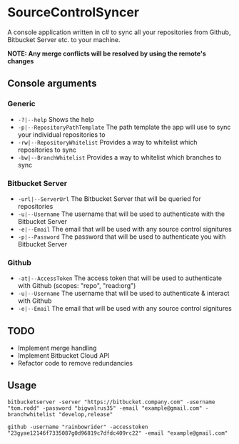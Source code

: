 # SourceControlSyncer
A console application written in c# to sync all your repositories from Github, Bitbucket Server etc. to your machine.

**NOTE: Any merge conflicts will be resolved by using the remote's changes**

## Console arguments

### Generic

* `-?|--help` Shows the help
* `-p|--RepositoryPathTemplate` The path template the app will use to sync your individual repositories to
* `-rw|--RepositoryWhitelist` Provides a way to whitelist which repositories to sync
* `-bw|--BranchWhitelist` Provides a way to whitelist which branches to sync

### Bitbucket Server

* `-url|--ServerUrl` The Bitbucket Server that will be queried for repositories
* `-u|--Username` The username that will be used to authenticate with the Bitbucket Server
* `-e|--Email` The email that will be used with any source control signitures
* `-p|--Password` The password that will be used to authenticate you with Bitbucket Server

### Github

* `-at|--AccessToken` The access token that will be used to authenticate with Github (scopes: "repo", "read:org")
* `-u|--Username` The username that will be used to authenticate & interact with Github
* `-e|--Email` The email that will be used with any source control signitures

## TODO
* Implement merge handling
* Implement Bitbucket Cloud API
* Refactor code to remove redundancies

## Usage
`bitbucketserver -server "https://bitbucket.company.com" -username "tom.rodd" -password "bigwalrus35" -email "example@gmail.com" -branchwhitelist "develop,release"`

`github -username "rainbowrider" -accesstoken "23gyae12146f7335087g0d96819c7dfdc409rc22" -email "example@gmail.com"`
